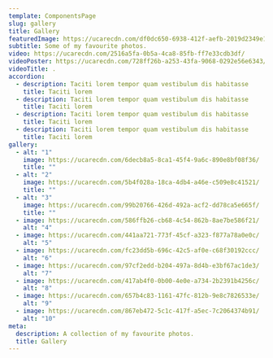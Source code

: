 ```yaml
---
template: ComponentsPage
slug: gallery
title: Gallery
featuredImage: https://ucarecdn.com/df0dc650-6938-412f-aefb-2019d2349e13/
subtitle: Some of my favourite photos.
video: https://ucarecdn.com/2516a5fa-0b5a-4ca8-85fb-ff7e33cdb3df/
videoPoster: https://ucarecdn.com/728ff26b-a253-43fa-9068-0292e56e6343/
videoTitle: .
accordion:
  - description: Taciti lorem tempor quam vestibulum dis habitasse
    title: Taciti lorem
  - description: Taciti lorem tempor quam vestibulum dis habitasse
    title: Taciti lorem
  - description: Taciti lorem tempor quam vestibulum dis habitasse
    title: Taciti lorem
  - description: Taciti lorem tempor quam vestibulum dis habitasse
    title: Taciti lorem
gallery:
  - alt: "1"
    image: https://ucarecdn.com/6decb8a5-8ca1-45f4-9a6c-890e8bf08f36/
    title: ""
  - alt: "2"
    image: https://ucarecdn.com/5b4f028a-18ca-4db4-a46e-c509e8c41521/
    title: ""
  - alt: "3"
    image: https://ucarecdn.com/99b20766-426d-492a-acf2-dd78ca5e665f/
    title: ""
  - image: https://ucarecdn.com/586ffb26-cb68-4c54-862b-8ae7be586f21/
    alt: "4"
  - image: https://ucarecdn.com/441aa721-773f-45cf-a323-f877a78a0e0c/
    alt: "5"
  - image: https://ucarecdn.com/fc23dd5b-696c-42c5-af0e-c68f30192ccc/
    alt: "6"
  - image: https://ucarecdn.com/97cf2edd-b204-497a-8d4b-e3bf67ac1de3/
    alt: "7"
  - image: https://ucarecdn.com/417ab4f0-0b00-4e0e-a734-2b2391b4256c/
    alt: "8"
  - image: https://ucarecdn.com/657b4c83-1161-47fc-812b-9e8c7826533e/
    alt: "9"
  - image: https://ucarecdn.com/867eb472-5c1c-417f-a5ec-7c2064374b91/
    alt: "10"
meta:
  description: A collection of my favourite photos.
  title: Gallery
---
```

